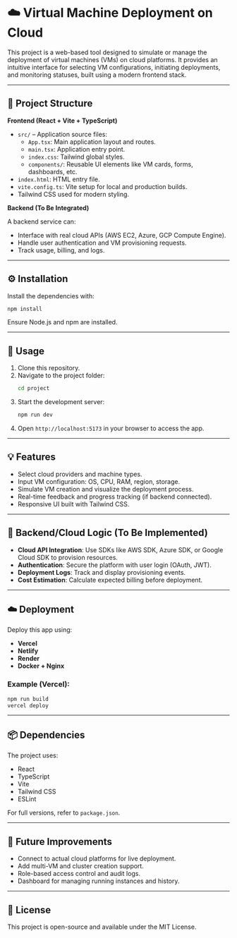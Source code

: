 # ☁️ Virtual Machine Deployment on Cloud

This project is a web-based tool designed to simulate or manage the deployment of virtual machines (VMs) on cloud platforms. It provides an intuitive interface for selecting VM configurations, initiating deployments, and monitoring statuses, built using a modern frontend stack.

---

## 📁 Project Structure

**Frontend (React + Vite + TypeScript)**

- `src/` – Application source files:
  - `App.tsx`: Main application layout and routes.
  - `main.tsx`: Application entry point.
  - `index.css`: Tailwind global styles.
  - `components/`: Reusable UI elements like VM cards, forms, dashboards, etc.
- `index.html`: HTML entry file.
- `vite.config.ts`: Vite setup for local and production builds.
- Tailwind CSS used for modern styling.

**Backend (To Be Integrated)**

A backend service can:
- Interface with real cloud APIs (AWS EC2, Azure, GCP Compute Engine).
- Handle user authentication and VM provisioning requests.
- Track usage, billing, and logs.

---

## ⚙️ Installation

Install the dependencies with:

```bash
npm install
```

Ensure Node.js and npm are installed.

---

## 🚀 Usage

1. Clone this repository.
2. Navigate to the project folder:
   ```bash
   cd project
   ```
3. Start the development server:
   ```bash
   npm run dev
   ```
4. Open `http://localhost:5173` in your browser to access the app.

---

## 💡 Features

- Select cloud providers and machine types.
- Input VM configuration: OS, CPU, RAM, region, storage.
- Simulate VM creation and visualize the deployment process.
- Real-time feedback and progress tracking (if backend connected).
- Responsive UI built with Tailwind CSS.

---

## 🧠 Backend/Cloud Logic (To Be Implemented)

- **Cloud API Integration**: Use SDKs like AWS SDK, Azure SDK, or Google Cloud SDK to provision resources.
- **Authentication**: Secure the platform with user login (OAuth, JWT).
- **Deployment Logs**: Track and display provisioning events.
- **Cost Estimation**: Calculate expected billing before deployment.

---

## ☁️ Deployment

Deploy this app using:

- **Vercel**
- **Netlify**
- **Render**
- **Docker + Nginx**

### Example (Vercel):

```bash
npm run build
vercel deploy
```

---

## 📦 Dependencies

The project uses:

- React
- TypeScript
- Vite
- Tailwind CSS
- ESLint

For full versions, refer to `package.json`.

---

## 📌 Future Improvements

- Connect to actual cloud platforms for live deployment.
- Add multi-VM and cluster creation support.
- Role-based access control and audit logs.
- Dashboard for managing running instances and history.

---

## 🧾 License

This project is open-source and available under the MIT License.

